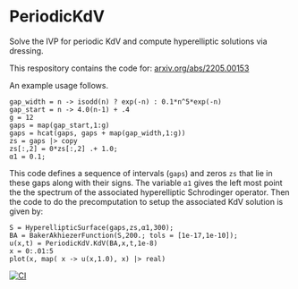 # PeriodicKdV
Solve the IVP for periodic KdV and compute hyperelliptic solutions via dressing.

This respository contains the code for: [arxiv.org/abs/2205.00153](https://arxiv.org/abs/2205.00153)

An example usage follows.
```
gap_width = n -> isodd(n) ? exp(-n) : 0.1*n^5*exp(-n)
gap_start = n -> 4.0(n-1) + .4
g = 12
gaps = map(gap_start,1:g)
gaps = hcat(gaps, gaps + map(gap_width,1:g))
zs = gaps |> copy
zs[:,2] = 0*zs[:,2] .+ 1.0;
α1 = 0.1;
```
This code defines a sequence of intervals (`gaps`) and zeros `zs` that lie in these gaps along with their signs.  The variable `α1` gives the left most point the the spectrum of the associated hyperelliptic Schrodinger operator.  Then the code to do the precomputation to setup the associated KdV solution is given by:
```
S = HyperellipticSurface(gaps,zs,α1,300);
BA = BakerAkhiezerFunction(S,200.; tols = [1e-17,1e-10]);
u(x,t) = PeriodicKdV.KdV(BA,x,t,1e-8)
x = 0:.01:5
plot(x, map( x -> u(x,1.0), x) |> real)
```




[![CI](https://github.com/tomtrogdon/PeriodicKdV.jl/actions/workflows/CI.yml/badge.svg)](https://github.com/tomtrogdon/PeriodicKdV.jl/actions/workflows/CI.yml)
